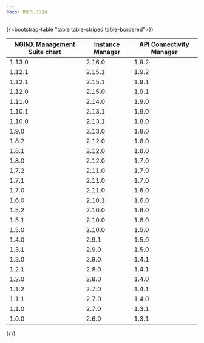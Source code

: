 ```yaml
---
docs: DOCS-1324
---
```


{{<bootstrap-table "table table-striped table-bordered">}}

| NGINX Management Suite chart | Instance Manager | API Connectivity Manager |
|------------------------------|------------------|--------------------------|
| 1.13.0                       | 2.16.0           | 1.9.2                    |
| 1.12.1                       | 2.15.1           | 1.9.2                    |
| 1.12.1                       | 2.15.1           | 1.9.1                    |
| 1.12.0                       | 2.15.0           | 1.9.1                    |
| 1.11.0                       | 2.14.0           | 1.9.0                    |
| 1.10.1                       | 2.13.1           | 1.9.0                    |
| 1.10.0                       | 2.13.1           | 1.8.0                    |
| 1.9.0                        | 2.13.0           | 1.8.0                    |
| 1.8.2                        | 2.12.0           | 1.8.0                    |
| 1.8.1                        | 2.12.0           | 1.8.0                    |
| 1.8.0                        | 2.12.0           | 1.7.0                    |
| 1.7.2                        | 2.11.0           | 1.7.0                    |
| 1.7.1                        | 2.11.0           | 1.7.0                    |
| 1.7.0                        | 2.11.0           | 1.6.0                    |
| 1.6.0                        | 2.10.1           | 1.6.0                    |
| 1.5.2                        | 2.10.0           | 1.6.0                    |
| 1.5.1                        | 2.10.0           | 1.6.0                    |
| 1.5.0                        | 2.10.0           | 1.5.0                    |
| 1.4.0                        | 2.9.1            | 1.5.0                    |
| 1.3.1                        | 2.9.0            | 1.5.0                    |
| 1.3.0                        | 2.9.0            | 1.4.1                    |
| 1.2.1                        | 2.8.0            | 1.4.1                    |
| 1.2.0                        | 2.8.0            | 1.4.0                    |
| 1.1.2                        | 2.7.0            | 1.4.1                    |
| 1.1.1                        | 2.7.0            | 1.4.0                    |
| 1.1.0                        | 2.7.0            | 1.3.1                    |
| 1.0.0                        | 2.6.0            | 1.3.1                    |

{{</bootstrap-table>}}
